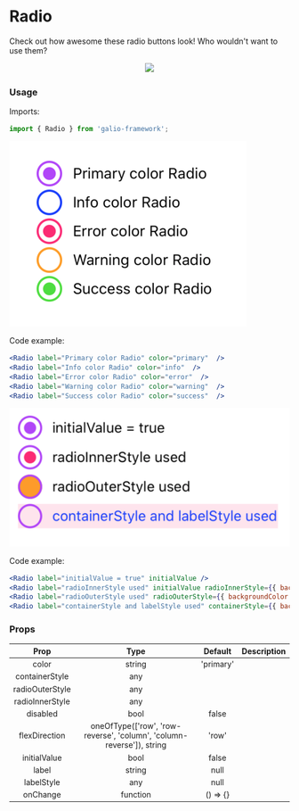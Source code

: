 # Radio

Check out how awesome these radio buttons look! Who wouldn't want to use them?

<p align="center">
  <img src="https://i.imgur.com/3J49DW9.png">
</p>

### Usage
Imports:
```js
import { Radio } from 'galio-framework';
```

![radio_simple](../assets/radio_simple.png)

Code example:
```jsx
<Radio label="Primary color Radio" color="primary"  />
<Radio label="Info color Radio" color="info"  />
<Radio label="Error color Radio" color="error"  />
<Radio label="Warning color Radio" color="warning"  />
<Radio label="Success color Radio" color="success"  />
```

![radio_advanced](../assets/radio_advanced.png)

Code example:
```jsx
<Radio label="initialValue = true" initialValue />
<Radio label="radioInnerStyle used" initialValue radioInnerStyle={{ backgroundColor: "#FE2472" }} />
<Radio label="radioOuterStyle used" radioOuterStyle={{ backgroundColor: '#FF9C09' }} />
<Radio label="containerStyle and labelStyle used" containerStyle={{ backgroundColor: "#FE247220" }} labelStyle={{ color: '#1232FF' }} />
```

### Props

|       Prop      |                                  Type                                 |  Default  | Description |
|:---------------:|:---------------------------------------------------------------------:|:---------:|:-----------:|
|      color      |                                 string                                | 'primary' |             |
|  containerStyle |                                  any                                  |           |             |
| radioOuterStyle |                                  any                                  |           |             |
| radioInnerStyle |                                  any                                  |           |             |
|     disabled    |                                  bool                                 |   false   |             |
|  flexDirection  | oneOfType(['row', 'row-reverse', 'column', 'column-reverse']), string |   'row'   |             |
|   initialValue  |                                  bool                                 |   false   |             |
|      label      |                                 string                                |    null   |             |
|    labelStyle   |                                  any                                  |    null   |             |
|     onChange    |                                function                               |  () => {} |             |